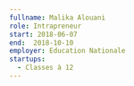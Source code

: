 ```yaml
---
fullname: Malika Alouani
role: Intrapreneur
start: 2018-06-07
end:  2018-10-10
employer: Education Nationale
startups:
  - Classes à 12
---
```

